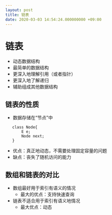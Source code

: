 ```yaml
---
layout: post
title: 链表
date: 2020-03-03 14:54:24.000000000 +09:00
---
```


# 链表
 + 动态数据结构
 + 最简单的数据结构
 + 更深入地理解引用（或者指针）
 + 更深入地了解递归
 + 辅助组成其他数据结构
## 链表的性质
 + 数据存储在“节点”中
 ```
    class Node{
        E e;
        Node next;
    }
 ```
  + 优点：真正地动态，不需要处理固定容量的问题
  + 缺点：丧失了随机访问的能力

## 数组和链表的对比
   + 数组最好用于索引有语义的情况
      + 最大的优点：支持快速查询
   + 链表不适合用于索引有语义地情况
      + 最大优点：动态